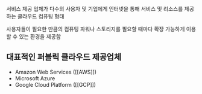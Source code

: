 서비스 제공 업체가 다수의 사용자 및 기업에게 인터넷을 통해 서비스 및 리소스를 제공하는 클라우드 컴퓨팅 형태

사용자들이 필요한 만큼의 컴퓨팅 파워나 스토리지를 필요할 때마다 확장 가능하게 이용할 수 있는 환경을 제공함

## 대표적인 퍼블릭 클라우드 제공업체
- Amazon Web Services ([[AWS]])
- Microsoft Azure
- Google Cloud Platform ([[GCP]])
